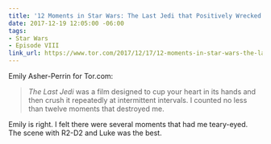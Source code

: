 ```yaml
---
title: '12 Moments in Star Wars: The Last Jedi that Positively Wrecked Me | Tor.com'
date: 2017-12-19 12:05:00 -06:00
tags:
- Star Wars
- Episode VIII
link_url: https://www.tor.com/2017/12/17/12-moments-in-star-wars-the-last-jedi-that-positively-wrecked-me/
---
```


Emily Asher-Perrin for Tor.com:

> *The Last Jedi* was a film designed to cup your heart in its hands and then crush it repeatedly at intermittent intervals. I counted no less than twelve moments that destroyed me.

Emily is right. I felt there were several moments that had me teary-eyed. The scene with R2-D2 and Luke was the best.
